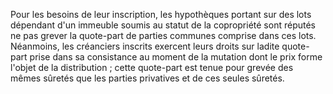 Pour les besoins de leur inscription, les hypothèques portant sur des lots dépendant d'un immeuble soumis au statut de la copropriété sont réputés ne pas grever la quote-part de parties communes comprise dans ces lots. Néanmoins, les créanciers inscrits exercent leurs droits sur ladite quote-part prise dans sa consistance au moment de la mutation dont le prix forme l'objet de la distribution ; cette quote-part est tenue pour grevée des mêmes sûretés que les parties privatives et de ces seules sûretés.
